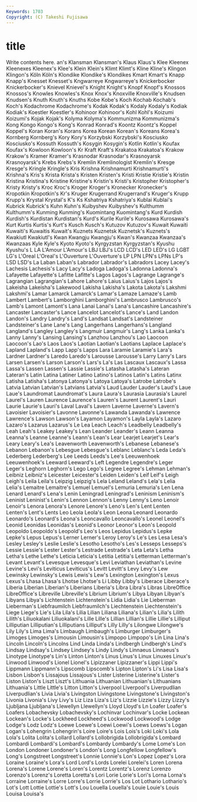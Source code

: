 ```yaml
---
Keywords: 1703 
Copyright: (C) Takeshi Fujisawa
---
```


# title

Write contents here.
an's Klansman Klansman's Klaus
Klaus's Klee Kleenex Kleenexes Kleenex's Klee's Klein Klein's Klimt Klimt's
Kline Kline's Klingon Klingon's Köln Köln's Klondike Klondike's Klondikes Kmart
Kmart's Knapp Knapp's Knesset Knesset's Kngwarreye Kngwarreye's Knickerbocker Knickerbocker's Knievel
Knievel's Knight Knight's Knopf Knopf's Knossos Knossos's Knowles Knowles's Knox
Knox's Knoxville Knoxville's Knudsen Knudsen's Knuth Knuth's Knuths Kobe Kobe's
Koch Kochab Kochab's Koch's Kodachrome Kodachrome's Kodak Kodak's Kodaly Kodaly's
Kodiak Kodiak's Koestler Koestler's Kohinoor Kohinoor's Kohl Kohl's Koizumi Koizumi's
Kojak Kojak's Kolyma Kolyma's Kommunizma Kommunizma's Kong Kongo Kongo's Kong's
Konrad Konrad's Koontz Koontz's Koppel Koppel's Koran Koran's Korans Korea
Korean Korean's Koreans Korea's Kornberg Kornberg's Kory Kory's Korzybski Korzybski's
Kosciusko Kosciusko's Kossuth Kossuth's Kosygin Kosygin's Kotlin Kotlin's Koufax Koufax's
Kowloon Kowloon's Kr Kraft Kraft's Krakatoa Krakatoa's Krakow Krakow's Kramer
Kramer's Krasnodar Krasnodar's Krasnoyarsk Krasnoyarsk's Krebs Krebs's Kremlin Kremlinologist Kremlin's
Kresge Kresge's Kringle Kringle's Kris Krishna Krishnamurti Krishnamurti's Krishna's Kris's
Krista Krista's Kristen Kristen's Kristi Kristie Kristie's Kristin Kristina Kristina's
Kristine Kristine's Kristin's Kristi's Kristopher Kristopher's Kristy Kristy's Kroc Kroc's
Kroger Kroger's Kronecker Kronecker's Kropotkin Kropotkin's Kr's Kruger Krugerrand Krugerrand's
Kruger's Krupp Krupp's Krystal Krystal's K's Ks Kshatriya Kshatriya's Kublai
Kublai's Kubrick Kubrick's Kuhn Kuhn's Kuibyshev Kuibyshev's Kulthumm Kulthumm's Kunming
Kunming's Kuomintang Kuomintang's Kurd Kurdish Kurdish's Kurdistan Kurdistan's Kurd's Kurile
Kurile's Kurosawa Kurosawa's Kurt Kurtis Kurtis's Kurt's Kusch Kusch's Kutuzov
Kutuzov's Kuwait Kuwaiti Kuwaiti's Kuwaitis Kuwait's Kuznets Kuznetsk Kuznetsk's Kuznets's
Kwakiutl Kwakiutl's Kwan Kwangju Kwangju's Kwan's Kwanzaa Kwanzaa's Kwanzaas Kyle
Kyle's Kyoto Kyoto's Kyrgyzstan Kyrgyzstan's Kyushu Kyushu's L LA L'Amour
L'Amour's LBJ LBJ's LCD LCD's LED LED's LG LGBT LG's
L'Oreal L'Oreal's L'Ouverture L'Ouverture's LP LPN LPN's LPNs LP's LSD
LSD's La Laban Laban's Labrador Labrador's Labradors Lacey Lacey's Lachesis
Lachesis's Lacy Lacy's Ladoga Ladoga's Ladonna Ladonna's Lafayette Lafayette's Lafitte
Lafitte's Lagos Lagos's Lagrange Lagrange's Lagrangian Lagrangian's Lahore Lahore's Laius
Laius's Lajos Lajos's Lakeisha Lakeisha's Lakewood Lakisha Lakisha's Lakota Lakota's
Lakshmi Lakshmi's Lamar Lamarck Lamarck's Lamar's Lamaze Lamaze's Lamb Lambert
Lambert's Lamborghini Lamborghini's Lambrusco Lambrusco's Lamb's Lamont Lamont's Lana Lanai
Lanai's Lana's Lancashire Lancashire's Lancaster Lancaster's Lance Lancelot Lancelot's Lance's
Land Landon Landon's Landry Landry's Land's Landsat Landsat's Landsteiner Landsteiner's
Lane Lane's Lang Langerhans Langerhans's Langland Langland's Langley Langley's Langmuir
Langmuir's Lang's Lanka Lanka's Lanny Lanny's Lansing Lansing's Lanzhou Lanzhou's
Lao Laocoon Laocoon's Lao's Laos Laos's Laotian Laotian's Laotians Laplace
Laplace's Lapland Lapland's Lapp Lapp's Lapps Lara Laramie Laramie's Lara's
Lardner Lardner's Laredo Laredo's Larousse Larousse's Larry Larry's Lars Larsen
Larsen's Larson Larson's Lars's La's Las Lascaux Lascaux's Lassa Lassa's
Lassen Lassen's Lassie Lassie's Latasha Latasha's Lateran Lateran's Latin Latina
Latiner Latino Latino's Latinos Latin's Latins Latinx Latisha Latisha's Latonya
Latonya's Latoya Latoya's Latrobe Latrobe's Latvia Latvian Latvian's Latvians Latvia's
Laud Lauder Lauder's Laud's Laue Laue's Laundromat Laundromat's Laura Laura's
Laurasia Laurasia's Laurel Laurel's Lauren Laurence Laurence's Lauren's Laurent Laurent's
Lauri Laurie Laurie's Lauri's Laval Laval's Lavern Laverne Laverne's Lavern's
Lavoisier Lavoisier's Lavonne Lavonne's Lawanda Lawanda's Lawrence Lawrence's Lawson Lawson's
Layamon Layamon's Layla Layla's Lazaro Lazaro's Lazarus Lazarus's Le Lea
Leach Leach's Leadbelly Leadbelly's Leah Leah's Leakey Leakey's Lean Leander
Leander's Leann Leanna Leanna's Leanne Leanne's Leann's Lean's Lear Learjet
Learjet's Lear's Leary Leary's Lea's Leavenworth Leavenworth's Lebanese Lebanese's Lebanon
Lebanon's Lebesgue Lebesgue's Leblanc Leblanc's Leda Leda's Lederberg Lederberg's Lee
Leeds Leeds's Lee's Leeuwenhoek Leeuwenhoek's Leeward Leeward's Left Legendre Legendre's
Leger Leger's Leghorn Leghorn's Lego Lego's Legree Legree's Lehman Lehman's
Leibniz Leibniz's Leicester Leicester's Leiden Leiden's Leif Leif's Leigh Leigh's
Leila Leila's Leipzig Leipzig's Lela Leland Leland's Lela's Lelia Lelia's
Lemaitre Lemaitre's Lemuel Lemuel's Lemuria Lemuria's Len Lena Lenard Lenard's
Lena's Lenin Leningrad Leningrad's Leninism Leninism's Leninist Leninist's Lenin's Lennon
Lennon's Lenny Lenny's Leno Lenoir Lenoir's Lenora Lenora's Lenore Lenore's
Leno's Len's Lent Lenten Lenten's Lent's Lents Leo Leola Leola's
Leon Leona Leonard Leonardo Leonardo's Leonard's Leona's Leoncavallo Leoncavallo's Leonel
Leonel's Leonid Leonidas Leonidas's Leonid's Leonor Leonor's Leon's Leopold Leopoldo
Leopoldo's Leopold's Leo's Leos Lepidus Lepidus's Lepke Lepke's Lepus Lepus's
Lerner Lerner's Leroy Leroy's Le's Les Lesa Lesa's Lesley Lesley's
Leslie Leslie's Lesotho Lesotho's Les's Lesseps Lesseps's Lessie Lessie's Lester
Lester's Lestrade Lestrade's Leta Leta's Letha Letha's Lethe Lethe's Leticia
Leticia's Letitia Letitia's Letterman Letterman's Levant Levant's Levesque Levesque's Levi
Leviathan Leviathan's Levine Levine's Levi's Leviticus Leviticus's Levitt Levitt's Levy
Levy's Lew Lewinsky Lewinsky's Lewis Lewis's Lew's Lexington Lexington's Lexus
Lexus's Lhasa Lhasa's Lhotse Lhotse's Li Libby Libby's Liberace Liberace's
Liberia Liberian Liberian's Liberians Liberia's Libra Libra's Libras LibreOffice LibreOffice's
Libreville Libreville's Librium Librium's Libya Libyan Libyan's Libyans Libya's Lichtenstein
Lichtenstein's Lidia Lidia's Lie Lieberman Lieberman's Liebfraumilch Liebfraumilch's Liechtenstein Liechtenstein's
Liege Liege's Lie's Lila Lila's Lilia Lilian Liliana Liliana's Lilian's
Lilia's Lilith Lilith's Liliuokalani Liliuokalani's Lille Lille's Lillian Lillian's Lillie
Lillie's Lilliput Lilliputian Lilliputian's Lilliputians Lilliput's Lilly Lilly's Lilongwe Lilongwe's
Lily Lily's Lima Lima's Limbaugh Limbaugh's Limburger Limburger's Limoges Limoges's
Limousin Limousin's Limpopo Limpopo's Lin Lina Lina's Lincoln Lincoln's Lincolns
Lind Linda Linda's Lindbergh Lindbergh's Lind's Lindsay Lindsay's Lindsey Lindsey's
Lindy Lindy's Linnaeus Linnaeus's Linotype Linotype's Lin's Linton Linton's Linus
Linus's Linux Linuxes Linux's Linwood Linwood's Lionel Lionel's Lipizzaner Lipizzaner's
Lippi Lippi's Lippmann Lippmann's Lipscomb Lipscomb's Lipton Lipton's Li's Lisa
Lisa's Lisbon Lisbon's Lissajous Lissajous's Lister Listerine Listerine's Lister's Liston
Liston's Liszt Liszt's Lithuania Lithuanian Lithuanian's Lithuanians Lithuania's Little Little's
Litton Litton's Liverpool Liverpool's Liverpudlian Liverpudlian's Livia Livia's Livingston Livingstone
Livingstone's Livingston's Livonia Livonia's Livy Livy's Liz Liza Liza's Liz's
Lizzie Lizzie's Lizzy Lizzy's Ljubljana Ljubljana's Llewellyn Llewellyn's Lloyd Lloyd's
Ln Loafer Loafer's Loafers Lobachevsky Lobachevsky's Lochinvar Lochinvar's Locke Lockean
Lockean's Locke's Lockheed Lockheed's Lockwood Lockwood's Lodge Lodge's Lodz Lodz's
Loewe Loewe's Loewi Loewi's Loews Loews's Logan Logan's Lohengrin Lohengrin's
Loire Loire's Lois Lois's Loki Loki's Lola Lola's Lolita Lolita's
Lollard Lollard's Lollobrigida Lollobrigida's Lombard Lombardi Lombardi's Lombard's Lombardy Lombardy's
Lome Lome's Lon London Londoner Londoner's London's Long Longfellow Longfellow's
Long's Longstreet Longstreet's Lonnie Lonnie's Lon's Lopez Lopez's Lora Loraine
Loraine's Lora's Lord Lord's Lords Lorelei Lorelei's Loren Lorena Lorena's
Lorene Lorene's Loren's Lorentz Lorentz's Lorenz Lorenzo Lorenzo's Lorenz's Loretta
Loretta's Lori Lorie Lorie's Lori's Lorna Lorna's Lorraine Lorraine's Lorre
Lorre's Lorrie Lorrie's Los Lot Lothario Lothario's Lot's Lott Lottie
Lottie's Lott's Lou Louella Louella's Louie Louie's Louis Louisa Louisa's

